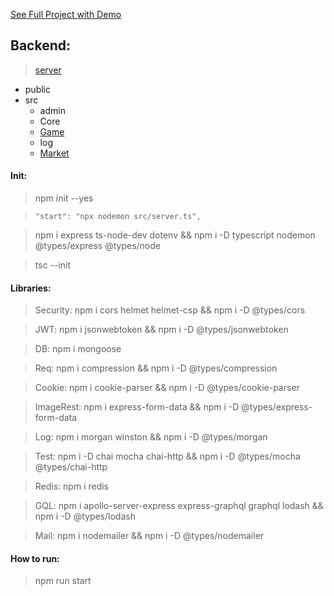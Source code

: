 [See Full Project with Demo](https://github.com/barkand/Gatsby_Footballiga)

## Backend:

> [server](https://github.com/barkand/Node_Template)

- public
- src
  - admin
  - Core
  - [Game](https://github.com/barkand/Node_Footballiga_Game)
  - log
  - [Market](https://github.com/barkand/Node_Market)

#### Init:

> npm init --yes

>     "start": "npx nodemon src/server.ts",

> npm i express ts-node-dev dotenv && npm i -D typescript nodemon @types/express @types/node

> tsc --init

#### Libraries:

> Security: npm i cors helmet helmet-csp && npm i -D @types/cors

> JWT: npm i jsonwebtoken && npm i -D @types/jsonwebtoken

> DB: npm i mongoose

> Req: npm i compression && npm i -D @types/compression

> Cookie: npm i cookie-parser && npm i -D @types/cookie-parser

> ImageRest: npm i express-form-data && npm i -D @types/express-form-data

> Log: npm i morgan winston && npm i -D @types/morgan

> Test: npm i -D chai mocha chai-http && npm i -D @types/mocha @types/chai-http

> Redis: npm i redis

> GQL: npm i apollo-server-express express-graphql graphql lodash && npm i -D @types/lodash

> Mail: npm i nodemailer && npm i -D @types/nodemailer

#### How to run:

> npm run start
